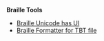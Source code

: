 **Braille Tools**
- [Braille Unicode has UI](http://moomdate.github.io/Braille-Unicode)
- [Braille Formatter for TBT file](https://moomdate.github.io/brailleFormater/)
